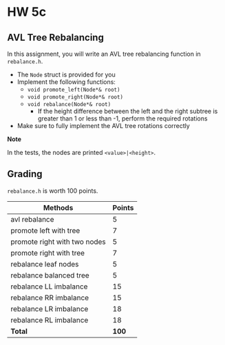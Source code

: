 # HW 5c

## AVL Tree Rebalancing

In this assignment, you will write an AVL tree rebalancing function in `rebalance.h`.

- The `Node` struct is provided for you
- Implement the following functions:
  - `void promote_left(Node*& root)`
  - `void promote_right(Node*& root)`
  - `void rebalance(Node*& root)`
    - If the height difference between the left and the right subtree is greater than 1 or less than -1, perform the required rotations
- Make sure to fully implement the AVL tree rotations correctly

**Note**

In the tests, the nodes are printed `<value>|<height>`.

## Grading

`rebalance.h` is worth 100 points.

| Methods                      | Points   |
|------------------------------|----------|
| avl rebalance                | 5        |
| promote left with tree       | 7        |
| promote right with two nodes | 5        |
| promote right with tree      | 7        |
| rebalance leaf nodes         | 5        |
| rebalance balanced tree      | 5        |
| rebalance LL imbalance       | 15       |
| rebalance RR imbalance       | 15       |
| rebalance LR imbalance       | 18       |
| rebalance RL imbalance       | 18       |
| **Total**                    | **100**  |